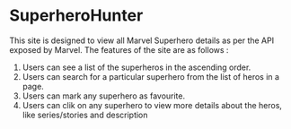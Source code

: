 # SuperheroHunter

This site is designed to view all Marvel Superhero details as per the API exposed by Marvel. The features of the site are as follows :
1. Users can see a list of the superheros in the ascending order.
2. Users can search for a particular superhero from the list of heros in a page.
3. Users can mark any superhero as favourite.
4. Users can clik on any superhero to view more details about the heros, like series/stories and description
